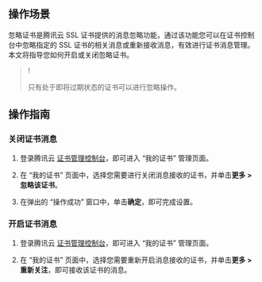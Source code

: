 ## 操作场景

忽略证书是腾讯云 SSL 证书提供的消息忽略功能，通过该功能您可以在证书控制台中忽略指定的 SSL 证书的相关消息或重新接收消息，有效进行证书消息管理。本文将指导您如何开启或关闭忽略证书。

>!
> 
> 只有处于即将过期状态的证书可以进行忽略操作。
> 


## 操作指南

### 关闭证书消息
1. 登录腾讯云 [证书管理控制台](https://console.cloud.tencent.com/ssl)，即可进入 “我的证书” 管理页面。

2. 在 “我的证书” 页面中，选择您需要进行关闭消息接收的证书，并单击**更多 > 忽略该证书**。

3. 在弹出的 “操作成功” 窗口中，单击**确定**，即可完成设置。


### 开启证书消息
1. 登录腾讯云 [证书管理控制台](https://console.cloud.tencent.com/ssl)，即可进入 “我的证书” 管理页面。

2. 在 “我的证书” 页面中，选择您需要重新开启消息接收的证书，并单击**更多 > 重新关注**，即可接收该证书的消息。
